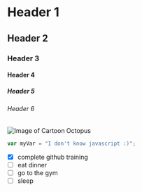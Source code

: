 # Header 1
## Header 2
### Header 3
#### Header 4
##### Header 5
###### Header 6
![Image of Cartoon Octopus](https://github.com/regaudre/communications-training/assets/157334718/9d5c8a8b-cb9e-4d08-b22c-2c37eb63547d)
``` javascript
var myVar = "I don't know javascript :)";
```
- [x] complete github training
- [ ] eat dinner
- [ ] go to the gym
- [ ] sleep
